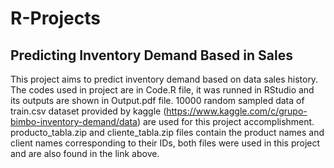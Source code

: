 # R-Projects

## Predicting Inventory Demand Based in Sales

This project aims to predict inventory demand based on data sales history. The codes used in project are in Code.R file, it was runned in RStudio and its outputs are shown in Output.pdf file. 10000 random sampled data of train.csv dataset provided by kaggle (https://www.kaggle.com/c/grupo-bimbo-inventory-demand/data) are used for this project accomplishment.
producto_tabla.zip and cliente_tabla.zip files contain the product names and client names corresponding to their IDs, both files were used in this project and are also found in the  link above.
